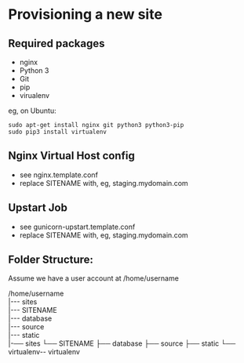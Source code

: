 Provisioning a new site
=======================

## Required packages

* nginx
* Python 3
* Git
* pip
* virualenv

eg, on Ubuntu:

    sudo apt-get install nginx git python3 python3-pip
    sudo pip3 install virtualenv

## Nginx Virtual Host config

* see nginx.template.conf
* replace SITENAME with, eg, staging.mydomain.com

## Upstart Job

* see gunicorn-upstart.template.conf
* replace SITENAME with, eg, staging.mydomain.com

## Folder Structure:
Assume we have a user account at /home/username

/home/username  
|--- sites  
   |--- SITENAME  
      |--- database  
      |--- source  
      |--- static  
      |-── sites
          └── SITENAME
	           ├── database
		            ├── source
			             ├── static
				              └── virtualenv-- virtualenv  